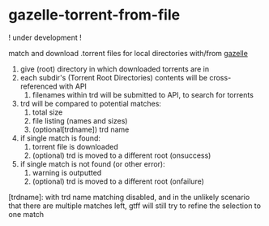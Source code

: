 # gazelle-torrent-from-file

! under development !

match and download .torrent files for local directories with/from [gazelle](https://github.com/OPSnet/Gazelle/)

1. give (root) directory in which downloaded torrents are in
1. each subdir's (Torrent Root Directories) contents will be cross-referenced with API
   1. filenames within trd will be submitted to API, to search for torrents
1. trd will be compared to potential matches:
   1. total size
   1. file listing (names and sizes)
   1. (optional[trdname]) trd name
1. if single match is found:
   1. torrent file is downloaded
   1. (optional) trd is moved to a different root (onsuccess)
1. if single match is not found (or other error):
   1. warning is outputted
   1. (optional) trd is moved to a different root (onfailure)

[trdname]: with trd name matching disabled, and in the unlikely scenario that there are multiple matches left, gtff will still try to refine the selection to one match
